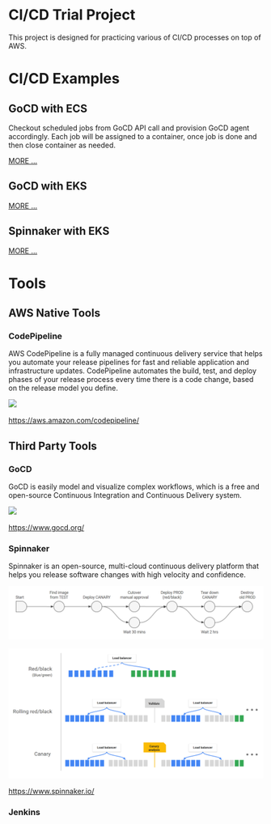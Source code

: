 # CI/CD Trial Project

This project is designed for practicing various of CI/CD processes on top of AWS.



# CI/CD Examples  

## GoCD with ECS

Checkout scheduled jobs from GoCD API call and provision GoCD agent accordingly. Each job will be assigned to a container, once job is done and then close container as needed.


[MORE ...](./gocd_4_ecs)


## GoCD with EKS

[MORE ...](./codepipeline_4_eks)

## Spinnaker with EKS

[MORE ...](./spinnaker_4_eks)

# Tools
## AWS Native Tools

### CodePipeline
AWS CodePipeline is a fully managed continuous delivery service that helps you automate your release pipelines for fast and reliable application and infrastructure updates. CodePipeline automates the build, test, and deploy phases of your release process every time there is a code change, based on the release model you define.

![](./docs/codepipeline.png)

https://aws.amazon.com/codepipeline/


## Third Party Tools

### GoCD
GoCD is easily model and visualize complex workflows, which is a free and open-source Continuous Integration and Continuous Delivery system.

![](./docs/gocd.svg)

https://www.gocd.org/



### Spinnaker
Spinnaker is an open-source, multi-cloud continuous delivery platform that helps you release software changes with high velocity and confidence.

![](./docs/spinnaker.png)

![](./docs/deployment-strategies.png)

https://www.spinnaker.io/


### Jenkins  
